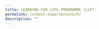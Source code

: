 ```yaml
---
title: LEARNING FOR LIFE PROGRAMME (LLP)
permalink: /school-experience/LLP/
description: ""
---
```

